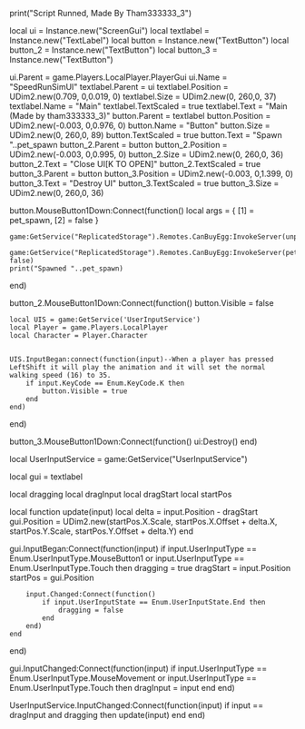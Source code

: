 print("Script Runned, Made By Tham333333_3")

local ui = Instance.new("ScreenGui")
local textlabel = Instance.new("TextLabel")
local button = Instance.new("TextButton")
local button_2 = Instance.new("TextButton")
local button_3 = Instance.new("TextButton")

ui.Parent = game.Players.LocalPlayer.PlayerGui
ui.Name = "SpeedRunSimUI"
textlabel.Parent = ui
textlabel.Position = UDim2.new(0.709, 0,0.019, 0)
textlabel.Size = UDim2.new(0, 260,0, 37)
textlabel.Name = "Main"
textlabel.TextScaled = true
textlabel.Text = "Main (Made by tham333333_3)"
button.Parent = textlabel
button.Position = UDim2.new(-0.003, 0,0.976, 0)
button.Name = "Button"
button.Size = UDim2.new(0, 260,0, 89)
button.TextScaled = true
button.Text = "Spawn "..pet_spawn
button_2.Parent = button
button_2.Position = UDim2.new(-0.003, 0,0.995, 0)
button_2.Size = UDim2.new(0, 260,0, 36)
button_2.Text = "Close UI[K TO OPEN]"
button_2.TextScaled = true
button_3.Parent = button
button_3.Position = UDim2.new(-0.003, 0,1.399, 0)
button_3.Text = "Destroy UI"
button_3.TextScaled = true
button_3.Size = UDim2.new(0, 260,0, 36)

button.MouseButton1Down:Connect(function()
	local args = {
		[1] = pet_spawn,
		[2] = false
	}

	game:GetService("ReplicatedStorage").Remotes.CanBuyEgg:InvokeServer(unpack(args))

	game:GetService("ReplicatedStorage").Remotes.CanBuyEgg:InvokeServer(pet_spawn, false)
	print("Spawned "..pet_spawn)
end)

button_2.MouseButton1Down:Connect(function()
	button.Visible = false
	
	local UIS = game:GetService('UserInputService')
	local Player = game.Players.LocalPlayer
	local Character = Player.Character


	UIS.InputBegan:connect(function(input)--When a player has pressed LeftShift it will play the animation and it will set the normal walking speed (16) to 35.
		if input.KeyCode == Enum.KeyCode.K then
			button.Visible = true
		end
	end)
end)

button_3.MouseButton1Down:Connect(function()
	ui:Destroy()
end)

local UserInputService = game:GetService("UserInputService")

local gui = textlabel

local dragging
local dragInput
local dragStart
local startPos

local function update(input)
	local delta = input.Position - dragStart
	gui.Position = UDim2.new(startPos.X.Scale, startPos.X.Offset + delta.X, startPos.Y.Scale, startPos.Y.Offset + delta.Y)
end

gui.InputBegan:Connect(function(input)
	if input.UserInputType == Enum.UserInputType.MouseButton1 or input.UserInputType == Enum.UserInputType.Touch then
		dragging = true
		dragStart = input.Position
		startPos = gui.Position

		input.Changed:Connect(function()
			if input.UserInputState == Enum.UserInputState.End then
				dragging = false
			end
		end)
	end
end)

gui.InputChanged:Connect(function(input)
	if input.UserInputType == Enum.UserInputType.MouseMovement or input.UserInputType == Enum.UserInputType.Touch then
		dragInput = input
	end
end)

UserInputService.InputChanged:Connect(function(input)
	if input == dragInput and dragging then
		update(input)
	end
end)
